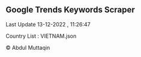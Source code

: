 

## Google Trends Keywords Scraper 
 
Last Update 13-12-2022 , 11:26:47

Country List :
VIETNAM.json



© Abdul Muttaqin 
